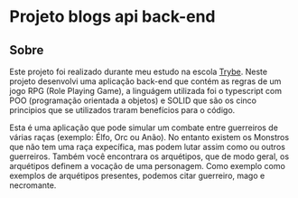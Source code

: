 # Projeto blogs api back-end

## Sobre
Este projeto foi realizado durante meu estudo na escola [Trybe](https://www.betrybe.com/ "Home page Trybe").
Neste projeto desenvolvi uma aplicação back-end que contém as regras de um jogo RPG (Role Playing Game), a linguágem utilizada foi o typescript com POO (programação orientada a objetos) e SOLID que são os cinco principios que se utilizados traram benefícios para o código.

Esta é uma aplicação que pode simular um combate entre guerreiros de várias raças (exemplo: Élfo, Orc ou Anão). No entanto existem os Monstros que não tem uma raça expecífica, mas podem lutar assim como ou outros guerreiros.
Também você encontrara os arquétipos, que de modo geral, os arquétipos definem a vocação de uma personagem. Como exemplo como exemplos de arquétipos presentes, podemos citar guerreiro, mago e necromante.

